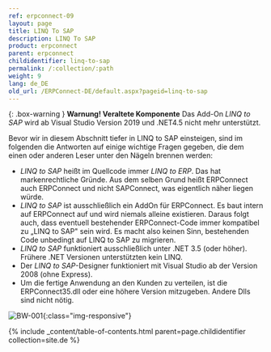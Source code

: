 ```yaml
---
ref: erpconnect-09
layout: page
title: LINQ To SAP
description: LINQ To SAP
product: erpconnect
parent: erpconnect
childidentifier: linq-to-sap
permalink: /:collection/:path
weight: 9
lang: de_DE
old_url: /ERPConnect-DE/default.aspx?pageid=linq-to-sap
---
```


{: .box-warning }
**Warnung! Veraltete Komponente** 
Das Add-On *LINQ to SAP* wird ab Visual Studio Version 2019 und .NET4.5 nicht mehr unterstützt.

Bevor wir in diesem Abschnitt tiefer in LINQ to SAP einsteigen, sind im folgenden die Antworten auf einige wichtige Fragen gegeben, die dem einen oder anderen Leser unter den Nägeln brennen werden:

- *LINQ to SAP* heißt im Quellcode immer *LINQ to ERP*. Das hat markenrechtliche Gründe. Aus dem selben Grund heißt ERPConnect auch ERPConnect und nicht SAPConnect, was eigentlich näher liegen würde. 
- *LINQ to SAP* ist ausschließlich ein AddOn für ERPConnect. Es baut intern auf ERPConnect auf und wird niemals alleine existieren. Daraus folgt auch, dass eventuell bestehender ERPConnect-Code immer kompatibel zu „LINQ to SAP" sein wird. Es macht also keinen Sinn, bestehenden Code unbedingt auf LINQ to SAP zu migrieren. 
- *LINQ to SAP* funktioniert ausschließlich unter .NET 3.5 (oder höher). Frühere .NET Versionen unterstützten kein LINQ. 
- Der *LINQ to SAP*-Designer funktioniert mit Visual Studio ab der Version 2008 (ohne Express). 
- Um die fertige Anwendung an den Kunden zu verteilen, ist die ERPConnect35.dll oder eine höhere Version mitzugeben. Andere Dlls sind nicht nötig. 


![BW-001](/img/content/BW-001.png){:class="img-responsive"}

{% include _content/table-of-contents.html parent=page.childidentifier collection=site.de %}
